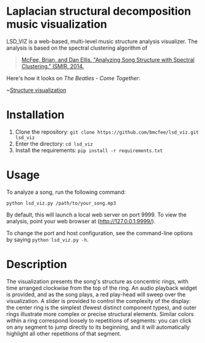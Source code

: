Laplacian structural decomposition music visualization
======================================================

LSD_VIZ is a web-based, multi-level music structure analysis visualizer.
The analysis is based on the spectral clustering algorithm of

> [McFee, Brian, and Dan Ellis. "Analyzing Song Structure with Spectral Clustering." ISMIR. 2014.](https://bmcfee.github.io/papers/ismir2014_spectral.pdf)

Here's how it looks on *The Beatles - Come Together*:

~[Structure visualization](lsdviz.png)

Installation
============
1. Clone the repository: `git clone https://github.com/bmcfee/lsd_viz.git lsd_viz`
2. Enter the directory: `cd lsd_viz`
3. Install the requirements: `pip install -r requirements.txt`


Usage
=====

To analyze a song, run the following command:
```
python lsd_viz.py /path/to/your_song.mp3
```

By default, this will launch a local web server on port 9999.  To view the analysis, point your web browser at (http://127.0.0.1:9999/).

To change the port and host configuration, see the command-line options by saying `python lsd_viz.py -h`.

Description
===========
The visualization presents the song's structure as concentric rings, with time arranged clockwise from the top of the ring.
An audio playback widget is provided, and as the song plays, a red play-head will sweep over the visualization.
A slider is provided to control the complexity of the display: the center ring is the simplest (fewest distinct component types), and outer rings illustrate more complex or precise structural elements.
Similar colors within a ring correspond loosely to repetitions of segments: you can click on any segment to jump directly to its beginning, and it will automatically highlight all other repetitions of that segment.
